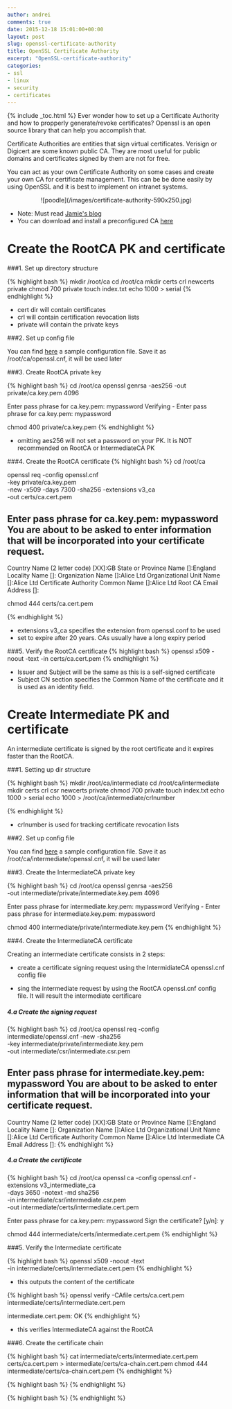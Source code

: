```yaml
---
author: andrei
comments: true
date: 2015-12-18 15:01:00+00:00
layout: post
slug: openssl-certificate-authority 
title: OpenSSL Certificate Authority
excerpt: "OpenSSL-certificate-authority"
categories:
- ssl
- linux
- security
- certificates
---
```


{% include _toc.html %}
Ever wonder how to set up a Certificate Authority and how to propperly generate/revoke certificates? Openssl is an open source library that can help you accomplish that.

Certificate Authorities are entities that sign virtual certificates. Verisign or Digicert are some known public CA. They are most useful for public domains and certificates signed by them are not for free.

You can act as your own Certificate Authority on some cases and create your own CA for certificate management. This can be be done easily by using OpenSSL and it is best to implement on intranet systems.

<div style="text-align:center" markdown="1">
![poodle](/images/certificate-authority-590x250.jpg)
</div>


* Note:  Must read [Jamie's blog](https://jamielinux.com/docs/openssl-certificate-authority/index.html) 
* You can download and install a preconfigured CA [here](https://github.com/andreisid/dummyCA)

# Create the RootCA PK and certificate

###1. Set up directory structure 

{% highlight bash %}
mkdir /root/ca
cd /root/ca
mkdir certs crl newcerts private
chmod 700 private
touch index.txt
echo 1000 > serial
{% endhighlight %}

* cert dir will contain certificates
* crl will contain certification revocation lists
* private will contain the private keys

###2. Set up config file 

You can find [here](https://github.com/andreisid/dummyCA/blob/master/opensslRootCA.cnf) a sample configuration file. Save it as /root/ca/openssl.cnf, it will be used later

###3. Create RootCA private key

{% highlight bash %}
cd /root/ca
openssl genrsa -aes256 -out private/ca.key.pem 4096

Enter pass phrase for ca.key.pem: mypassword
Verifying - Enter pass phrase for ca.key.pem: mypassword

chmod 400 private/ca.key.pem
{% endhighlight %}

* omitting aes256 will not set a password on your PK. It is NOT recommended on RootCA or IntermediateCA PK

###4. Create the RootCA certificate
{% highlight bash %}
cd /root/ca

openssl req -config openssl.cnf \
      -key private/ca.key.pem \
      -new -x509 -days 7300 -sha256 -extensions v3_ca \
      -out certs/ca.cert.pem

Enter pass phrase for ca.key.pem: mypassword
You are about to be asked to enter information that will be incorporated
into your certificate request.
-----
Country Name (2 letter code) [XX]:GB
State or Province Name []:England
Locality Name []:
Organization Name []:Alice Ltd
Organizational Unit Name []:Alice Ltd Certificate Authority
Common Name []:Alice Ltd Root CA
Email Address []:

chmod 444 certs/ca.cert.pem

{% endhighlight %}

* extensions v3_ca specifies the extension from openssl.conf to be used
* set to expire after 20 years. CAs usually have a long expiry period

###5. Verify the RootCA certificate
{% highlight bash %}
openssl x509 -noout -text -in certs/ca.cert.pem
{% endhighlight %}

* Issuer and Subject will be the same as this is a self-signed certificate
* Subject CN section specifies the Common Name of the certificate and it is used as an identity field.

# Create Intermediate PK and certificate

An intermediate certificate is signed by the root certificate and it expires faster than the RootCA.

###1. Setting up dir structure

{% highlight bash %}
mkdir /root/ca/intermediate
cd /root/ca/intermediate
mkdir certs crl csr newcerts private
chmod 700 private
touch index.txt
echo 1000 > serial
echo 1000 > /root/ca/intermediate/crlnumber

{% endhighlight %}

* crlnumber is used for tracking certificate revocation lists

###2. Set up config file 

You can find [here](https://github.com/andreisid/dummyCA/blob/master/opensslRootCA.cnf) a sample configuration file. Save it as /root/ca/intermediate/openssl.cnf, it will be used later

###3. Create the IntermediateCA private key

{% highlight bash %}
cd /root/ca
openssl genrsa -aes256 \
      -out intermediate/private/intermediate.key.pem 4096

Enter pass phrase for intermediate.key.pem: mypassword
Verifying - Enter pass phrase for intermediate.key.pem: mypassword

chmod 400 intermediate/private/intermediate.key.pem
{% endhighlight %}


###4. Create the IntermediateCA certificate

Creating an intermediate certificate consists in 2 steps:

- create a certificate signing request using the IntermidiateCA openssl.cnf config file

- sing the intermediate request by using the RootCA openssl.cnf config file. It will result the intermediate certificare


##### 4.a Create the signing request
{% highlight bash %}
cd /root/ca
openssl req -config intermediate/openssl.cnf -new -sha256 \
      -key intermediate/private/intermediate.key.pem \
      -out intermediate/csr/intermediate.csr.pem

Enter pass phrase for intermediate.key.pem: mypassword
You are about to be asked to enter information that will be incorporated
into your certificate request.
-----
Country Name (2 letter code) [XX]:GB
State or Province Name []:England
Locality Name []:
Organization Name []:Alice Ltd
Organizational Unit Name []:Alice Ltd Certificate Authority
Common Name []:Alice Ltd Intermediate CA
Email Address []:
{% endhighlight %}

##### 4.a Create the certificate

{% highlight bash %}
cd /root/ca
openssl ca -config openssl.cnf -extensions v3_intermediate_ca \
      -days 3650 -notext -md sha256 \
      -in intermediate/csr/intermediate.csr.pem \
      -out intermediate/certs/intermediate.cert.pem

Enter pass phrase for ca.key.pem: mypassword
Sign the certificate? [y/n]: y

chmod 444 intermediate/certs/intermediate.cert.pem
{% endhighlight %}

###5. Verify the Intermediate certificate

{% highlight bash %}
openssl x509 -noout -text \
      -in intermediate/certs/intermediate.cert.pem
{% endhighlight %}
* this outputs the content of the certificate

{% highlight bash %}
openssl verify -CAfile certs/ca.cert.pem \
      intermediate/certs/intermediate.cert.pem

intermediate.cert.pem: OK
{% endhighlight %}
* this verifies IntermediateCA against the RootCA

###6. Create the certificate chain

{% highlight bash %}
cat intermediate/certs/intermediate.cert.pem \
      certs/ca.cert.pem > intermediate/certs/ca-chain.cert.pem
chmod 444 intermediate/certs/ca-chain.cert.pem
{% endhighlight %}



      
{% highlight bash %}
{% endhighlight %}
      
{% highlight bash %}
{% endhighlight %}
      

